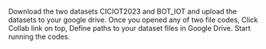 Download the two datasets CICIOT2023 and BOT_IOT and upload the datasets to your google drive.
Once you opened any of two file codes, Click Collab link on top,
Define paths to your dataset files in Google Drive.
Start running the codes.
